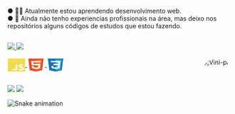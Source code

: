 ● 🐱‍💻 Atualmente estou aprendendo desenvolvimento web. <br>
● 🚀 Ainda não tenho experiencias profissionais na área, mas deixo nos repositórios alguns códigos de estudos que estou fazendo.
  ##
  <a href="https://github.com/ViniciusRam">
  <img height="180em" src="https://github-readme-stats.vercel.app/api?username=ViniciusRam&show_icons=true&theme=dracula&include_all_commits=true&count_private=true"/>
  <img float="right" height="180em" src="https://github-readme-stats.vercel.app/api/top-langs/?username=ViniciusRam&layout=compact&langs_count=7&theme=dracula"/>
</div>
<div style="display: inline_block"><br>
  <img align="center" alt="Vini-Js" height="30" width="40" src="https://raw.githubusercontent.com/devicons/devicon/master/icons/javascript/javascript-plain.svg">
  <img align="center" alt="Vini-HTML" height="30" width="40" src="https://raw.githubusercontent.com/devicons/devicon/master/icons/html5/html5-original.svg">
  <img align="center" alt="Vini-CSS" height="30" width="40" src="https://raw.githubusercontent.com/devicons/devicon/master/icons/css3/css3-original.svg">
  <img align="right" alt="Vini-pic" height="150" style="border-radius:50px;"         src="https://i.picasion.com/pic91/fcea650627f300f0b4ab8212459d473b.gif">
</div>
  
  ##
 
<div> 
<a href="https://www.instagram.com/vinicius.ski/" target="_blank"><img src="https://img.shields.io/badge/-Instagram-%23E4405F?style=for-the-badge&logo=instagram&logoColor=white" target="_blank"></a>
<a href = "mailto:viniciuseduardorr@gmail.com"><img src="https://img.shields.io/badge/-Gmail-%23333?style=for-the-badge&logo=gmail&logoColor=white" target="_blank"></a>
 
  ![Snake animation](https://github.com/ViniciusRam/ViniciusRam/blob/output/github-contribution-grid-snake.svg)
 
</div>
